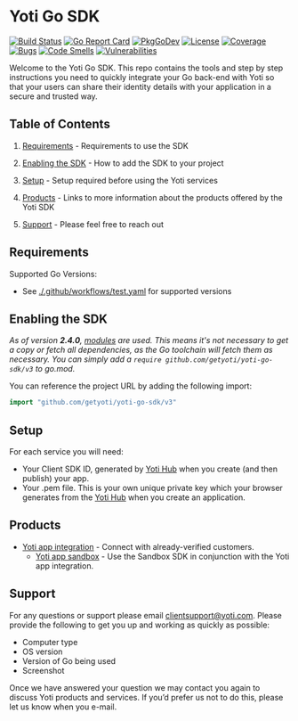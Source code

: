 # Yoti Go SDK

[![Build Status](https://github.com/getyoti/yoti-go-sdk/workflows/Unit%20Tests/badge.svg?branch=master)](https://github.com/getyoti/yoti-go-sdk/actions)
[![Go Report Card](https://goreportcard.com/badge/github.com/getyoti/yoti-go-sdk)](https://goreportcard.com/report/github.com/getyoti/yoti-go-sdk)
[![PkgGoDev](https://pkg.go.dev/badge/github.com/getyoti/yoti-go-sdk/v3)](https://pkg.go.dev/github.com/getyoti/yoti-go-sdk/v3?tab=doc)
[![License](http://img.shields.io/badge/license-mit-blue.svg?style=flat-square)](https://github.com/getyoti/yoti-go-sdk/blob/master/LICENSE.md)
[![Coverage](https://sonarcloud.io/api/project_badges/measure?project=getyoti%3Ago&metric=coverage)](https://sonarcloud.io/dashboard?id=getyoti%3Ago)
[![Bugs](https://sonarcloud.io/api/project_badges/measure?project=getyoti%3Ago&metric=bugs)](https://sonarcloud.io/dashboard?id=getyoti%3Ago)
[![Code Smells](https://sonarcloud.io/api/project_badges/measure?project=getyoti%3Ago&metric=code_smells)](https://sonarcloud.io/dashboard?id=getyoti%3Ago)
[![Vulnerabilities](https://sonarcloud.io/api/project_badges/measure?project=getyoti%3Ago&metric=vulnerabilities)](https://sonarcloud.io/dashboard?id=getyoti%3Ago)

Welcome to the Yoti Go SDK. This repo contains the tools and step by step instructions you need to quickly integrate your Go back-end with Yoti so that your users can share their identity details with your application in a secure and trusted way.

## Table of Contents

1) [Requirements](#requirements) -
Requirements to use the SDK

1) [Enabling the SDK](#enabling-the-sdk) -
How to add the SDK to your project

1) [Setup](#setup) -
Setup required before using the Yoti services

1) [Products](#products) -
Links to more information about the products offered by the Yoti SDK

1) [Support](#support) -
Please feel free to reach out

## Requirements

Supported Go Versions:
- See [./.github/workflows/test.yaml](./.github/workflows/test.yaml) for supported versions

## Enabling the SDK

_As of version **2.4.0**, [modules](https://github.com/golang/go/wiki/Modules) are used. This means it's not necessary to get a copy or fetch all dependencies, as the Go toolchain will fetch them as necessary. You can simply add a `require github.com/getyoti/yoti-go-sdk/v3` to go.mod._

You can reference the project URL by adding the following import:

```Go
import "github.com/getyoti/yoti-go-sdk/v3"
```

## Setup

For each service you will need:

* Your Client SDK ID, generated by [Yoti Hub](https://hub.yoti.com) when you create (and then publish) your app.
* Your .pem file. This is your own unique private key which your browser generates from the [Yoti Hub](https://hub.yoti.com) when you create an application.

## Products

- [Yoti app integration](_docs/PROFILE.md) - Connect with already-verified customers.
  - [Yoti app sandbox](_docs/PROFILE_SANDBOX.md) - Use the Sandbox SDK in conjunction with the Yoti app integration.

## Support

For any questions or support please email [clientsupport@yoti.com](mailto:clientsupport@yoti.com).
Please provide the following to get you up and working as quickly as possible:

* Computer type
* OS version
* Version of Go being used
* Screenshot

Once we have answered your question we may contact you again to discuss Yoti products and services. If you’d prefer us not to do this, please let us know when you e-mail.
